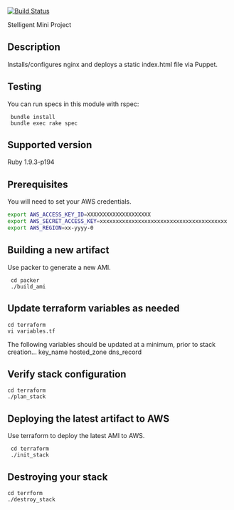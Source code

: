 [![Build Status](https://img.shields.io/travis/jengstro/stelligent_project.svg)](https://travis-ci.org/jengstro/stelligent_project)

Stelligent Mini Project

## Description

Installs/configures nginx and deploys a static index.html file via Puppet.

## Testing
You can run specs in  this module with rspec:

     bundle install
     bundle exec rake spec

## Supported version

Ruby 1.9.3-p194

## Prerequisites

You will need to set your AWS credentials.

```bash
export AWS_ACCESS_KEY_ID=XXXXXXXXXXXXXXXXXXXX
export AWS_SECRET_ACCESS_KEY=xxxxxxxxxxxxxxxxxxxxxxxxxxxxxxxxxxxxxxxx
export AWS_REGION=xx-yyyy-0
```

## Building a new artifact

Use packer to generate a new AMI.

     cd packer
     ./build_ami

## Update terraform variables as needed

    cd terraform
    vi variables.tf

The following variables should be updated at a minimum, prior to stack creation...
    key_name
    hosted_zone
    dns_record

## Verify stack configuration

    cd terraform
    ./plan_stack

## Deploying the latest artifact to AWS

Use terraform to deploy the latest AMI to AWS.

     cd terraform
     ./init_stack

## Destroying your stack

    cd terrform
    ./destroy_stack
